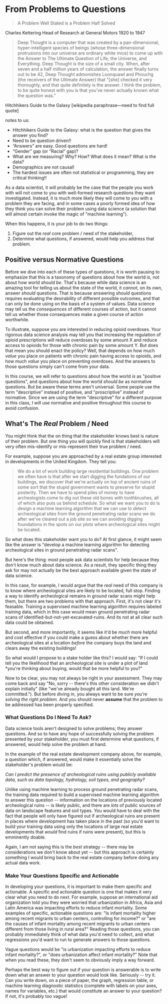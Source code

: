 # From Problems to Questions

> A Problem Well Stated is a Problem Half Solved

Charles Kettering
Head of Research at General Motors
1920 to 1947


> Deep Thought is a computer that was created by a pan-dimensional, hyper-intelligent species of beings (whose three-dimensional protrusions into our universe are ordinary white mice) to come up with the Answer to The Ultimate Question of Life, the Universe, and Everything. Deep Thought is the size of a small city. When, after seven and a half million years of calculation, the answer finally turns out to be 42, Deep Thought admonishes Loonquawl and Phouchg (the receivers of the Ultimate Answer) that "[she] checked it very thoroughly, and that quite definitely is the answer. I think the problem, to be quite honest with you is that you've never actually known what the question was." 

Hitchhikers Guide to the Galaxy
[wikipedia paraphrase—need to find full quote]

notes to us:


- Hitchhikers Guide to the Galaxy: what is the question that gives the answer you find?
- Need to be question driven!!
- “Answers” are easy.  Good questions are hard!
- “Gender” gap (or “Racial” gap)?
- What are we measuring? Why? How?  What does it mean?  What is the data?
- Demographics are not causal!
- The hardest issues are often not statistical or programming, they are critical thinking!!


As a data scientist, it will probably be the case that the people you work with will not come to you with well-formed research questions they want investigated. Instead, it is much more likely they will come to you with a problem they are facing, and in some cases a poorly formed idea of how they think you can solve their problem using data science (a solution that will almost certain invoke the magic of "machine learning"). 

When this happens, it is your job to do two things: 

1. Figure out the *real* core problem / need of the stakeholder,
2. Determine what questions, if answered, would help you address that problem. 

## Positive versus Normative Questions

Before we dive into each of these types of questions, it is worth pausing to emphasize that this is a taxonomy of questions about how the world *is*, not about how world *should be*. That's because while data science is an amazing tool for telling us about the state of the world, it *cannot*, on its own, answer *should* questions. That is because answering *should* questions requires evaluating the desirability of different possible outcomes, and that can only be done using on the basis of a system of values. Data science may tell us the *consequences* of different courses of action, but it cannot tell us whether those consequences make a given course of action worthwhile. 

To illustrate, suppose you are interested in reducing opioid overdoses. Your rigorous data science analysis may tell you that increasing the regulation of opioid prescriptions will reduce overdoses by some amount X and reduce access to opioids for those with chronic pain by some amount Y. But does that mean you should enact the policy? Well, that depends on how much *value* you place on patients with chronic pain having access to opioids, and how much *value* you place on preventing overdoses. And the answers to those questions simply can't come from your data.

In this course, we will refer to questions about how the world *is* as "positive questions", and questions about how the world *should be* as normative questions. But be aware these terms aren't universal. Some people use the term "descriptive" instead of positive, and "proscriptive" instead of normative. Since we are using the term "descriptive" for a different purpose in this class, I will use normative and positive throughout this course to avoid confusion. 


## What's The *Real* Problem / Need

You might think that the on thing that the stakeholder knows best is nature of their problem. But one thing you will quickly find is that stakeholders will very often mis-identify or mis-represent their true problem / need.

For example, suppose you are approached by a real estate group interested in developments in the United Kingdom. They tell you:

> We do a lot of work building large residential buildings. One problem we often have is that after we start digging the fundations of our buildings, we discover that we're actually on top of ancient ruins of some sort that the stupid government wants to preserve for stupid posterity. Then we have to spend piles of money to have archeologists come to dig out these old bones with toothbrushes, all of which also puts us behind schedule. So what we want you to do is design a machine learning algorithm that we can use to detect archeological sites from the ground penetrating radar scans we do after we've cleared out a job site so we can avoiding digging foundations in the spots on our plots where archeological sites might be located. 

So what does this stakeholder want you to do? At first glance, it might seem like the answer is "develop a machine learning algorithm for detecting archeological sites in ground penetrating radar scans". 

But here's the thing: most people ask data scientists for help because they don't know much about data science. As a result, they specific thing they ask for may not actually be the best approach available given the state of data science. 

In this case, for example, I would argue that the *real* need of this company is to know where archeological sites are likely to be located, full stop. Finding a way to identify archeological remains in ground radar scans might help them, but there are two problems with that approach. First, it's not clear it's feasable. Training a supervised machine learning algorithm requires labeled training data, which in this case would mean ground penetrating radar scans of identified-but-not-yet-excavated-ruins. And its not at all clear such data could be obtained. 

But second, and more importantly, it seems like it'd be *much* more helpful and cost effective if you could make a guess about whether there are archeological sites at a location *before* the company buys the land and clears away the existing buildings!

So what would I propose to a stake holder like this? I would say: "If I could tell you the likelihood that an archeological site is under a plot of land *you're thinking about buying, would that be more helpful to you?"

Now to be clear, you may not always be right in your assessment. They may come back and say "No, sorry -- there's this other consideration we didn't explain initially" (like "we've already bought all this land. We're committed."). But before diving in, you always want to be sure *you're solving the right problem.* And you should never **assume** that the problem to be addressed has been properly specified. 

### What Questions Do I Need To Ask?

Data science tools aren't designed to solve problems; they answer questions. And so to have any hope of successfully solving the problem presented by your stakeholder, you must first determine what questions, if answered, would help solve the problem at hand. 

In the example of the real estate development company above, for example, a question which, if answered, would make it essentially solve the stakeholder's problem would be:

*Can I predict the presence of archeological ruins using publicly available data, such as data topology, hydrology, soil types, and geography?*

Unlike using machine learning to process ground penetrating radar scans, the training data required to build a supervised machine learning algorithm to answer this question -- information on the locations of previously located archeological ruins -- is likely public, and there are *lots* of public sources of data on landscape features and soil types. You would have to deal with the fact that people will only have figured out if archeological ruins are present in places where development has taken place in the past (so you'd want to build your training data using only the locations of large real estate developments that *would* find ruins if ruins were present), but this is emminently doable. 

Again, I am not saying this is the *best* strategy -- there may be considerations we don't know about yet -- but this approach is certainly something I would bring back to the real estate company before doing any actual data work. 

### Make Your Questions Specific and Actionable

In developing your questions, it is important to make them specific and actionable. A specific and actionable question is one that makes it very clear what you need to do next. For example, suppose an international aid organization told you they were worried that urbanization in Africa, Asia and Latin America was impacting efforts to reduce infant mortality. Some examples of specific, actionable questions are: "Is infant mortality higher among recent migrants to urban centers, controlling for income?" or "are the causes of infant mortality among recent migrants to urban centers different from those living in rural area?" Reading those questions, you can probably immediately think of what data you'd need to collect, and what regressions you'd want to run to generate answers to those questions. 

Vague questions would be "is urbanization impacting efforts to reduce infant mortality?", or "does urbanization affect infant mortality?" Note that when you read these, they don't seem to obviously imply a way forward. 

Perhaps the best way to figure out if your question is answerable is to write down what an answer to your question would look like. Seriously -- try it. Can you write down, on a piece of paper, the graph, regression table, or machine learning diagnostic statistics (complete with labels on your axes, names for variables, etc.) that would constitute an answer to your question? If not, it's probably too vague!

